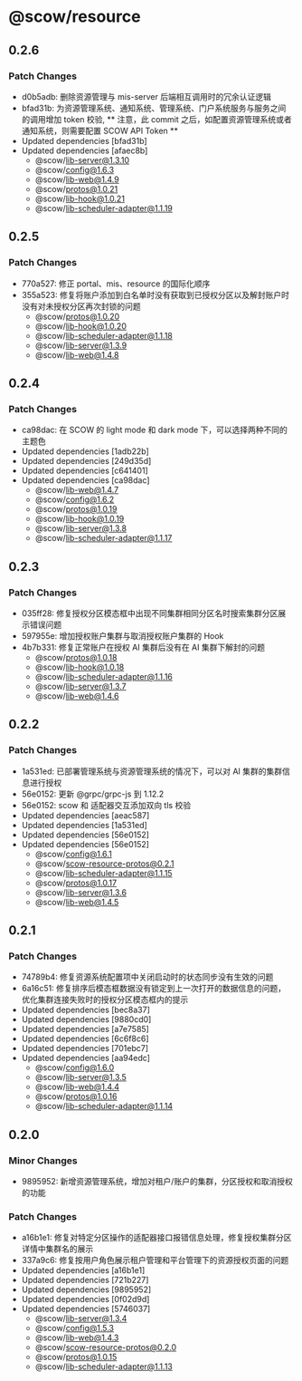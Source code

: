 # @scow/resource

## 0.2.6

### Patch Changes

- d0b5adb: 删除资源管理与 mis-server 后端相互调用时的冗余认证逻辑
- bfad31b: 为资源管理系统、通知系统、管理系统、门户系统服务与服务之间的调用增加 token 校验,
  ** 注意，此 commit 之后，如配置资源管理系统或者通知系统，则需要配置 SCOW API Token **
- Updated dependencies [bfad31b]
- Updated dependencies [afaec8b]
  - @scow/lib-server@1.3.10
  - @scow/config@1.6.3
  - @scow/lib-web@1.4.9
  - @scow/protos@1.0.21
  - @scow/lib-hook@1.0.21
  - @scow/lib-scheduler-adapter@1.1.19

## 0.2.5

### Patch Changes

- 770a527: 修正 portal、mis、resource 的国际化顺序
- 355a523: 修复将账户添加到白名单时没有获取到已授权分区以及解封账户时没有对未授权分区再次封锁的问题
  - @scow/protos@1.0.20
  - @scow/lib-hook@1.0.20
  - @scow/lib-scheduler-adapter@1.1.18
  - @scow/lib-server@1.3.9
  - @scow/lib-web@1.4.8

## 0.2.4

### Patch Changes

- ca98dac: 在 SCOW 的 light mode 和 dark mode 下，可以选择两种不同的主题色
- Updated dependencies [1adb22b]
- Updated dependencies [249d35d]
- Updated dependencies [c641401]
- Updated dependencies [ca98dac]
  - @scow/lib-web@1.4.7
  - @scow/config@1.6.2
  - @scow/protos@1.0.19
  - @scow/lib-hook@1.0.19
  - @scow/lib-server@1.3.8
  - @scow/lib-scheduler-adapter@1.1.17

## 0.2.3

### Patch Changes

- 035ff28: 修复授权分区模态框中出现不同集群相同分区名时搜索集群分区展示错误问题
- 597955e: 增加授权账户集群与取消授权账户集群的 Hook
- 4b7b331: 修复正常账户在授权 AI 集群后没有在 AI 集群下解封的问题
  - @scow/protos@1.0.18
  - @scow/lib-hook@1.0.18
  - @scow/lib-scheduler-adapter@1.1.16
  - @scow/lib-server@1.3.7
  - @scow/lib-web@1.4.6

## 0.2.2

### Patch Changes

- 1a531ed: 已部署管理系统与资源管理系统的情况下，可以对 AI 集群的集群信息进行授权
- 56e0152: 更新 @grpc/grpc-js 到 1.12.2
- 56e0152: scow 和 适配器交互添加双向 tls 校验
- Updated dependencies [aeac587]
- Updated dependencies [1a531ed]
- Updated dependencies [56e0152]
- Updated dependencies [56e0152]
  - @scow/config@1.6.1
  - @scow/scow-resource-protos@0.2.1
  - @scow/lib-scheduler-adapter@1.1.15
  - @scow/protos@1.0.17
  - @scow/lib-server@1.3.6
  - @scow/lib-web@1.4.5

## 0.2.1

### Patch Changes

- 74789b4: 修复资源系统配置项中关闭启动时的状态同步没有生效的问题
- 6a16c51: 修复排序后模态框数据没有锁定到上一次打开的数据信息的问题，优化集群连接失败时的授权分区模态框内的提示
- Updated dependencies [bec8a37]
- Updated dependencies [9880cd0]
- Updated dependencies [a7e7585]
- Updated dependencies [6c6f8c6]
- Updated dependencies [701ebc7]
- Updated dependencies [aa94edc]
  - @scow/config@1.6.0
  - @scow/lib-server@1.3.5
  - @scow/lib-web@1.4.4
  - @scow/protos@1.0.16
  - @scow/lib-scheduler-adapter@1.1.14

## 0.2.0

### Minor Changes

- 9895952: 新增资源管理系统，增加对租户/账户的集群，分区授权和取消授权的功能

### Patch Changes

- a16b1e1: 修复对特定分区操作的适配器接口报错信息处理，修复授权集群分区详情中集群名的展示
- 337a9c6: 修复按用户角色展示租户管理和平台管理下的资源授权页面的问题
- Updated dependencies [a16b1e1]
- Updated dependencies [721b227]
- Updated dependencies [9895952]
- Updated dependencies [0f02d9d]
- Updated dependencies [5746037]
  - @scow/lib-server@1.3.4
  - @scow/config@1.5.3
  - @scow/lib-web@1.4.3
  - @scow/scow-resource-protos@0.2.0
  - @scow/protos@1.0.15
  - @scow/lib-scheduler-adapter@1.1.13

